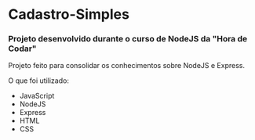 # Cadastro-Simples
<h3>Projeto desenvolvido durante o curso de NodeJS da "Hora de Codar" </h3>
<p>Projeto feito para consolidar os conhecimentos sobre NodeJS e Express.</p>
<p>O que foi utilizado:</p>
<ul>
  <li>JavaScript</li>
  <li>NodeJS</li>
  <li>Express</li>
  <li>HTML</li>
  <li>CSS</li>
</ul>
